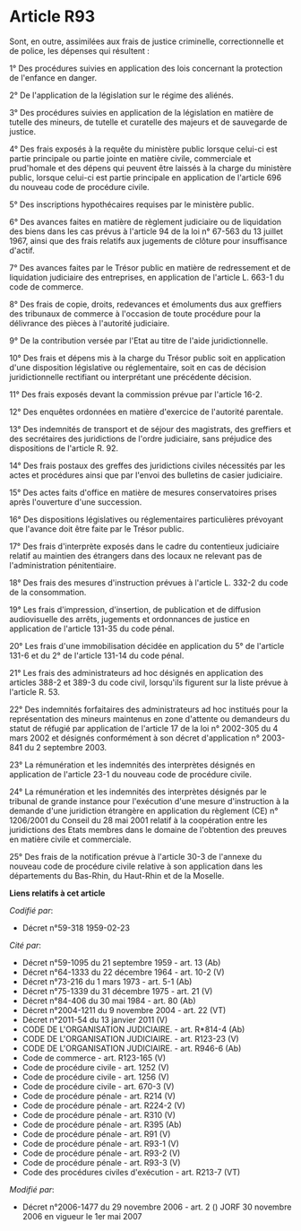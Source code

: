 # Article R93

Sont, en outre, assimilées aux frais de justice criminelle, correctionnelle et de police, les dépenses qui résultent :

1° Des procédures suivies en application des lois concernant la protection de l'enfance en danger.

2° De l'application de la législation sur le régime des aliénés.

3° Des procédures suivies en application de la législation en matière de tutelle des mineurs, de tutelle et curatelle des
majeurs et de sauvegarde de justice.

4° Des frais exposés à la requête du ministère public lorsque celui-ci est partie principale ou partie jointe en matière
civile, commerciale et prud'homale et des dépens qui peuvent être laissés à la charge du ministère public, lorsque celui-ci
est partie principale en application de l'article 696 du nouveau code de procédure civile.

5° Des inscriptions hypothécaires requises par le ministère public.

6° Des avances faites en matière de règlement judiciaire ou de liquidation des biens dans les cas prévus à l'article 94 de la
loi n° 67-563 du 13 juillet 1967, ainsi que des frais relatifs aux jugements de clôture pour insuffisance d'actif.

7° Des avances faites par le Trésor public en matière de redressement et de liquidation judiciaire des entreprises, en
application de l'article L. 663-1 du code de commerce.

8° Des frais de copie, droits, redevances et émoluments dus aux greffiers des tribunaux de commerce à l'occasion de toute
procédure pour la délivrance des pièces à l'autorité judiciaire.

9° De la contribution versée par l'Etat au titre de l'aide juridictionnelle.

10° Des frais et dépens mis à la charge du Trésor public soit en application d'une disposition législative ou réglementaire,
soit en cas de décision juridictionnelle rectifiant ou interprétant une précédente décision.

11° Des frais exposés devant la commission prévue par l'article 16-2.

12° Des enquêtes ordonnées en matière d'exercice de l'autorité parentale.

13° Des indemnités de transport et de séjour des magistrats, des greffiers et des secrétaires des juridictions de l'ordre
judiciaire, sans préjudice des dispositions de l'article R. 92.

14° Des frais postaux des greffes des juridictions civiles nécessités par les actes et procédures ainsi que par l'envoi des
bulletins de casier judiciaire.

15° Des actes faits d'office en matière de mesures conservatoires prises après l'ouverture d'une succession.

16° Des dispositions législatives ou réglementaires particulières prévoyant que l'avance doit être faite par le Trésor
public.

17° Des frais d'interprète exposés dans le cadre du contentieux judiciaire relatif au maintien des étrangers dans des locaux
ne relevant pas de l'administration pénitentiaire.

18° Des frais des mesures d'instruction prévues à l'article L. 332-2 du code de la consommation.

19° Les frais d'impression, d'insertion, de publication et de diffusion audiovisuelle des arrêts, jugements et ordonnances de
justice en application de l'article 131-35 du code pénal.

20° Les frais d'une immobilisation décidée en application du 5° de l'article 131-6 et du 2° de l'article 131-14 du code
pénal.

21° Les frais des administrateurs ad hoc désignés en application des articles 388-2 et 389-3 du code civil, lorsqu'ils
figurent sur la liste prévue à l'article R. 53.

22° Des indemnités forfaitaires des administrateurs ad hoc institués pour la représentation des mineurs maintenus en zone
d'attente ou demandeurs du statut de réfugié par application de l'article 17 de la loi n° 2002-305 du 4 mars 2002 et désignés
conformément à son décret d'application n° 2003-841 du 2 septembre 2003.

23° La rémunération et les indemnités des interprètes désignés en application de l'article 23-1 du nouveau code de procédure
civile.

24° La rémunération et les indemnités des interprètes désignés par le tribunal de grande instance pour l'exécution d'une
mesure d'instruction à la demande d'une juridiction étrangère en application du règlement (CE) n° 1206/2001 du Conseil du 28
mai 2001 relatif à la coopération entre les juridictions des Etats membres dans le domaine de l'obtention des preuves en
matière civile et commerciale.

25° Des frais de la notification prévue à l'article 30-3 de l'annexe du nouveau code de procédure civile relative à son
application dans les départements du Bas-Rhin, du Haut-Rhin et de la Moselle.

**Liens relatifs à cet article**

_Codifié par_:

  - Décret n°59-318 1959-02-23

_Cité par_:

  - Décret n°59-1095 du 21 septembre 1959 - art. 13 (Ab)
  - Décret n°64-1333 du 22 décembre 1964 - art. 10-2 (V)
  - Décret n°73-216 du 1 mars 1973 - art. 5-1 (Ab)
  - Décret n°75-1339 du 31 décembre 1975 - art. 21 (V)
  - Décret n°84-406 du 30 mai 1984 - art. 80 (Ab)
  - Décret n°2004-1211 du 9 novembre 2004 - art. 22 (VT)
  - Décret n°2011-54 du 13 janvier 2011 (V)
  - CODE DE L'ORGANISATION JUDICIAIRE. - art. R*814-4 (Ab)
  - CODE DE L'ORGANISATION JUDICIAIRE. - art. R123-23 (V)
  - CODE DE L'ORGANISATION JUDICIAIRE. - art. R946-6 (Ab)
  - Code de commerce - art. R123-165 (V)
  - Code de procédure civile - art. 1252 (V)
  - Code de procédure civile - art. 1256 (V)
  - Code de procédure civile - art. 670-3 (V)
  - Code de procédure pénale - art. R214 (V)
  - Code de procédure pénale - art. R224-2 (V)
  - Code de procédure pénale - art. R310 (V)
  - Code de procédure pénale - art. R395 (Ab)
  - Code de procédure pénale - art. R91 (V)
  - Code de procédure pénale - art. R93-1 (V)
  - Code de procédure pénale - art. R93-2 (V)
  - Code de procédure pénale - art. R93-3 (V)
  - Code des procédures civiles d'exécution - art. R213-7 (VT)

_Modifié par_:

  - Décret n°2006-1477 du 29 novembre 2006 - art. 2 () JORF 30 novembre 2006 en vigueur le 1er mai 2007
